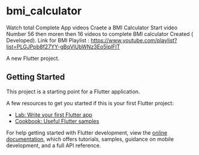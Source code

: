 # bmi_calculator

Watch total Complete App videos Craete a BMI Calculator
Start video Number 56 then moren then 16 videos to complete
BMI calculator Created ( Developed).
Link for BMI Playlist : https://www.youtube.com/playlist?list=PLGJPpb8f27YY-gBqVlUbWNz3Eo5IplFlT

A new Flutter project.

## Getting Started

This project is a starting point for a Flutter application.

A few resources to get you started if this is your first Flutter project:

- [Lab: Write your first Flutter app](https://docs.flutter.dev/get-started/codelab)
- [Cookbook: Useful Flutter samples](https://docs.flutter.dev/cookbook)

For help getting started with Flutter development, view the
[online documentation](https://docs.flutter.dev/), which offers tutorials,
samples, guidance on mobile development, and a full API reference.

